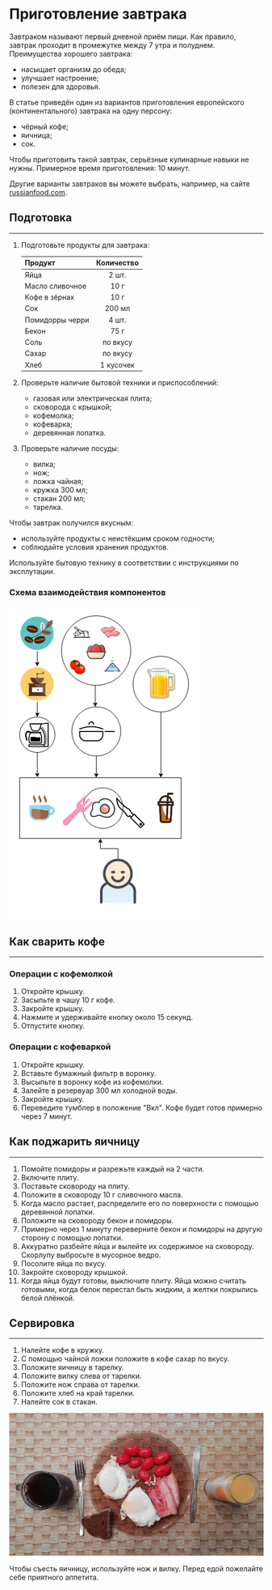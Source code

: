 # Приготовление завтрака

Завтраком называют первый дневной приём пищи. Как правило, завтрак проходит в промежутке между 7 утра и полуднем. Преимущества хорошего завтрака:

   - насыщает организм до обеда;
   - улучшает настроение;
   - полезен для здоровья.

В статье приведён один из вариантов приготовления европейского (континентального) завтрака на одну персону:

- чёрный кофе;
- яичница;
- сок.

Чтобы приготовить такой завтрак, серьёзные кулинарные навыки не нужны. Примерное время приготовления: 10 минут.

Другие варианты завтраков вы можете выбрать, например, на сайте [russianfood.com](https://www.russianfood.com/recipes/bytype/?fid=926).

## Подготовка
---
1. Подготовьте продукты для завтрака:

    Продукт          | Количество |
    :----------------|:----------:|
    Яйца             | 2 шт.      |
    Масло сливочное  | 10 г       |
    Кофе в зёрнах    | 10 г       |
    Сок              | 200 мл     |
    Помидорры черри  | 4 шт.      |
    Бекон            | 75 г       |
    Соль             | по вкусу   |
    Сахар            | по вкусу   |
    Хлеб             | 1 кусочек  |

1. Проверьте наличие бытовой техники и приспособлений:
    - газовая или электрическая плита;
    - сковорода с крышкой;
    - кофемолка;
    - кофеварка;
    - деревянная лопатка.
1. Проверьте наличие посуды:
    - вилка;
    - нож;
    - ложка чайная;
    - кружка 300 мл;
    - стакан 200 мл;
    - тарелка.   
    
Чтобы завтрак получился вкусным:  

- используйте продукты с неистёкшим сроком годности;
- соблюдайте условия хранения продуктов.

Используйте бытовую технику в соответствии с инструкциями по эксплутации.

### Схема взаимодействия компонентов

![interaction](images/breakfast/01_interaction.png "Схема взаимодействия")

## Как сварить кофе
---
### Операции с кофемолкой

1. Откройте крышку.
1. Засыпьте в чашу 10 г кофе.
1. Закройте крышку.
1. Нажмите и удерживайте кнопку около 15 секунд.
1. Отпустите кнопку.

### Операции с кофеваркой

1. Откройте крышку.
1. Вставьте бумажный фильтр в воронку.
1. Высыпьте в воронку кофе из кофемолки.
1. Залейте в резервуар 300 мл холодной воды.
1. Закройте крышку.
1. Переведите тумблер в положение "Вкл". Кофе будет готов примерно через 7 минут.

## Как поджарить яичницу
---
1. Помойте помидоры и разрежьте каждый на 2 части.
1. Включите плиту.
1. Поставьте сковороду на плиту.
1. Положите в сковороду 10 г сливочного масла.
1. Когда масло растает, распределите его по поверхности с помощью деревянной лопатки.
1. Положите на сковороду бекон и помидоры.
1. Примерно через 1 минуту переверните бекон и помидоры на другую сторону с помощью лопатки.
1. Аккуратно разбейте яйца и вылейте их содержимое на сковороду. Скорлупу выбросьте в мусорное ведро.
1. Посолите яйца по вкусу.
1. Закройте сковороду крышкой.
1. Когда яйца будут готовы, выключите плиту. Яйца можно считать готовыми, когда белок перестал быть жидким, а желтки покрылись белой плёнкой.

## Сервировка
---
1. Налейте кофе в кружку.
1. С помощью чайной ложки положите в кофе сахар по вкусу.
1. Положите яичницу в тарелку.
1. Положите вилку слева от тарелки.
1. Положите нож справа от тарелки.
1. Положите хлеб на край тарелки.
1. Налейте сок в стакан.

<img src="images/breakfast/02_serving.png" width="600">

Чтобы съесть яичницу, используйте нож и вилку. Перед едой пожелайте себе приятного аппетита. 


